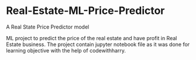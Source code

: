 # Real-Estate-ML-Price-Predictor
A Real State Price Predictor model

ML project to predict the price of the real estate and have profit in Real Estate business. The project contain jupyter notebook file as it was done for learning objective with the help of codewithharry.
